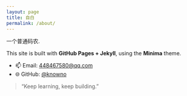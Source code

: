 ```yaml
---
layout: page
title: 自白
permalink: /about/
---
```




一个普通码农.

This site is built with **GitHub Pages + Jekyll**, using the **Minima** theme.

- 📫 Email: [448467580@qq.com](mailto:448467580@qq.com)
- 🌐 GitHub: [@knowno](https://github.com/knowno)

> “Keep learning, keep building.”

